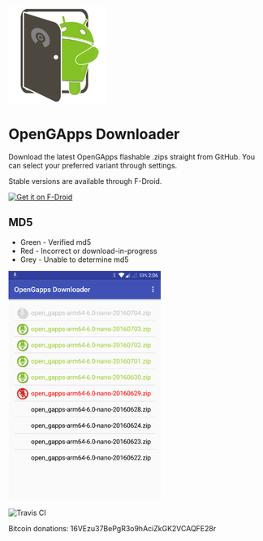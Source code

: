 ![Alt text](app/src/main/res/mipmap-xxxhdpi/ic_launcher.png?raw=true "OpenGApps Downloader")
# OpenGApps Downloader
Download the latest OpenGApps flashable .zips straight from GitHub.
You can select your preferred variant through settings.

Stable versions are available through F-Droid.

<a href="https://f-droid.org/packages/org.opengappsdownloader/">
    <img src="https://fdroid.gitlab.io/artwork/badge/get-it-on.png"
         alt="Get it on F-Droid" height="80">
</a>

## MD5
* Green - Verified md5
* Red - Incorrect or download-in-progress
* Grey - Unable to determine md5

![Alt text](screenshots/ss.png?raw=true "OpenGApps Downloader")

![Travis CI](https://travis-ci.org/daktak/opengapps_downloader.svg?branch=master)

Bitcoin donations: 16VEzu37BePgR3o9hAciZkGK2VCAQFE28r

